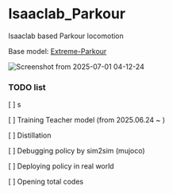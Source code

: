 # Isaaclab_Parkour
Isaaclab based Parkour locomotion 

Base model: [Extreme-Parkour](https://extreme-parkour.github.io/)

![Screenshot from 2025-07-01 04-12-24](https://github.com/user-attachments/assets/32287c1b-adae-4884-9e75-4a0c63a36ba2)


### TODO list

[ ] s 

[ ] Training Teacher model  (from 2025.06.24 ~  )

[ ] Distillation

[ ] Debugging policy by sim2sim (mujoco)

[ ] Deploying policy in real world 

[ ] Opening total codes 
